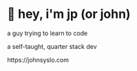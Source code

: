 <h1>👋 hey, i'm jp (or john)</h1>

<p>a guy trying to learn to code</p>
<p>a self-taught, quarter stack dev</p>
https://johnsyslo.com

<!--
<h2>Languages</h2>
<div class="flex flex-row">
  <img alt="html" src="https://img.shields.io/badge/HTML5-E34F26?style=for-the-badge&logo=html5&logoColor=white">
  <img alt="css" src="https://img.shields.io/badge/CSS3-1572B6?style=for-the-badge&logo=css3&logoColor=white">
  <img alt="javascript" src="https://img.shields.io/badge/JavaScript-323330?style=for-the-badge&logo=javascript&logoColor=F7DF1E">
  <img alt="typescript" src="https://img.shields.io/badge/TypeScript-007ACC?style=for-the-badge&logo=typescript&logoColor=white">
  <img alt="react" src="https://img.shields.io/badge/React-20232A?style=for-the-badge&logo=react&logoColor=61DAFB">
</div>

<h2>Frameworks</h2>
<div class="flex flex-row">
  <img alt="nodejs" src="https://img.shields.io/badge/Node.js-43853D?style=for-the-badge&logo=node.js&logoColor=white">
  <img alt="nextjs" src="https://img.shields.io/badge/next.js-000000?style=for-the-badge&logo=nextdotjs&logoColor=white">
  <img alt="tailwind" src="https://img.shields.io/badge/Tailwind_CSS-38B2AC?style=for-the-badge&logo=tailwind-css&logoColor=white">
</div>

<h2>Tools</h2>
  <div class="flex flex-row">
  <img alt="git" src="https://img.shields.io/badge/GIT-E44C30?style=for-the-badge&logo=git&logoColor=white">
  <img alt="studio code" src="https://img.shields.io/badge/VS_Code-0078D4?style=for-the-badge&logo=visual%20studio%20code&logoColor=white">
  <img alt="npm" src="https://img.shields.io/badge/npm-CB3837?style=for-the-badge&logo=npm&logoColor=white">
  <img alt="mongodb" src="https://img.shields.io/badge/MongoDB-4EA94B?style=for-the-badge&logo=mongodb&logoColor=white">
</div>
-->
